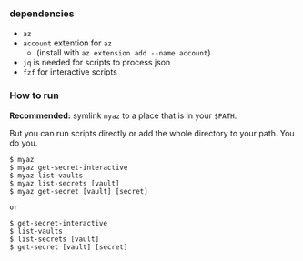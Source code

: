 
### dependencies
- ```az```
- ```account``` extention for ```az```
    - (install with ```az extension add --name account```)
- ```jq``` is needed for scripts to process json
- ```fzf``` for interactive scripts


### How to run
<b>Recommended:</b> symlink ```myaz``` to a place that is in your ```$PATH```.

But you can run scripts directly or add the whole directory to your path. You do you.

```
$ myaz 
$ myaz get-secret-interactive
$ myaz list-vaults 
$ myaz list-secrets [vault] 
$ myaz get-secret [vault] [secret]

or

$ get-secret-interactive
$ list-vaults 
$ list-secrets [vault] 
$ get-secret [vault] [secret]
```
